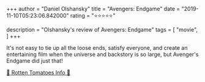 +++
author = "Daniel Olshansky"
title = "Avengers: Endgame"
date = "2019-11-10T05:23:06.842000"
rating = "⭐⭐⭐⭐⭐"

description = "Olshansky's review of Avengers: Endgame"
tags = [
    "movie",
]
+++


It's not easy to tie up all the loose ends, satisfy everyone, and create an entertaining film when the universe and backstory is so large, but Avenger's Endgame did just that!

[🍅 Rotten Tomatoes Info 🍅](https://www.rottentomatoes.com//m/avengers_endgame)